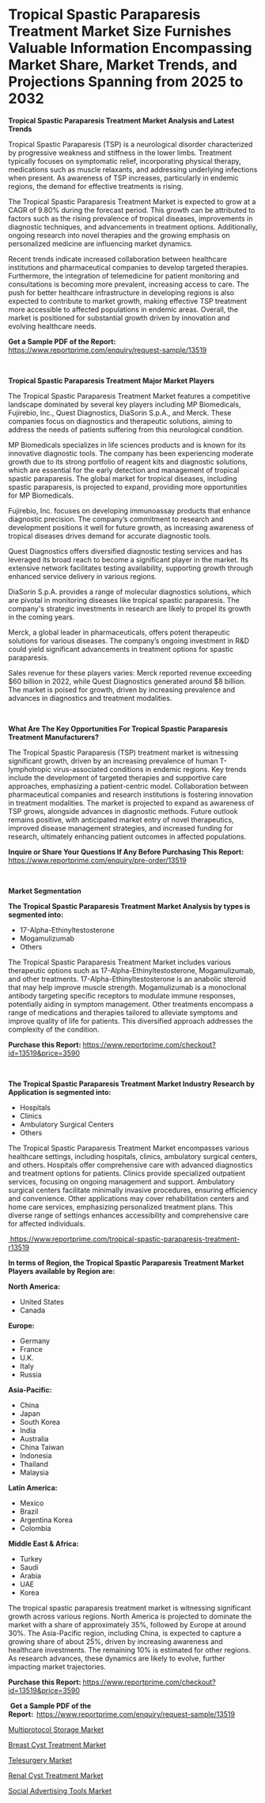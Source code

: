 <p><h1>Tropical Spastic Paraparesis Treatment Market Size Furnishes Valuable Information Encompassing Market Share, Market Trends, and Projections Spanning from 2025 to 2032</h1></p><p><strong>Tropical Spastic Paraparesis Treatment Market Analysis and Latest Trends</strong></p>
<p><p>Tropical Spastic Paraparesis (TSP) is a neurological disorder characterized by progressive weakness and stiffness in the lower limbs. Treatment typically focuses on symptomatic relief, incorporating physical therapy, medications such as muscle relaxants, and addressing underlying infections when present. As awareness of TSP increases, particularly in endemic regions, the demand for effective treatments is rising.</p><p>The Tropical Spastic Paraparesis Treatment Market is expected to grow at a CAGR of 9.80% during the forecast period. This growth can be attributed to factors such as the rising prevalence of tropical diseases, improvements in diagnostic techniques, and advancements in treatment options. Additionally, ongoing research into novel therapies and the growing emphasis on personalized medicine are influencing market dynamics.</p><p>Recent trends indicate increased collaboration between healthcare institutions and pharmaceutical companies to develop targeted therapies. Furthermore, the integration of telemedicine for patient monitoring and consultations is becoming more prevalent, increasing access to care. The push for better healthcare infrastructure in developing regions is also expected to contribute to market growth, making effective TSP treatment more accessible to affected populations in endemic areas. Overall, the market is positioned for substantial growth driven by innovation and evolving healthcare needs.</p></p>
<p><strong>Get a Sample PDF of the Report:&nbsp;</strong> <a href="https://www.reportprime.com/enquiry/request-sample/13519?utm_campaign=2011&utm_medium=2&utm_source=Github&utm_content=ia&utm_term=20032025&utm_id=tropical-spastic-paraparesis-treatment">https://www.reportprime.com/enquiry/request-sample/13519</a></p>
<p>&nbsp;</p>
<p><strong>Tropical Spastic Paraparesis Treatment Major Market Players</strong></p>
<p><p>The Tropical Spastic Paraparesis Treatment Market features a competitive landscape dominated by several key players including MP Biomedicals, Fujirebio, Inc., Quest Diagnostics, DiaSorin S.p.A., and Merck. These companies focus on diagnostics and therapeutic solutions, aiming to address the needs of patients suffering from this neurological condition.</p><p>MP Biomedicals specializes in life sciences products and is known for its innovative diagnostic tools. The company has been experiencing moderate growth due to its strong portfolio of reagent kits and diagnostic solutions, which are essential for the early detection and management of tropical spastic paraparesis. The global market for tropical diseases, including spastic paraparesis, is projected to expand, providing more opportunities for MP Biomedicals.</p><p>Fujirebio, Inc. focuses on developing immunoassay products that enhance diagnostic precision. The company’s commitment to research and development positions it well for future growth, as increasing awareness of tropical diseases drives demand for accurate diagnostic tools.</p><p>Quest Diagnostics offers diversified diagnostic testing services and has leveraged its broad reach to become a significant player in the market. Its extensive network facilitates testing availability, supporting growth through enhanced service delivery in various regions.</p><p>DiaSorin S.p.A. provides a range of molecular diagnostics solutions, which are pivotal in monitoring diseases like tropical spastic paraparesis. The company's strategic investments in research are likely to propel its growth in the coming years.</p><p>Merck, a global leader in pharmaceuticals, offers potent therapeutic solutions for various diseases. The company’s ongoing investment in R&D could yield significant advancements in treatment options for spastic paraparesis.</p><p>Sales revenue for these players varies: Merck reported revenue exceeding $60 billion in 2022, while Quest Diagnostics generated around $8 billion. The market is poised for growth, driven by increasing prevalence and advances in diagnostics and treatment modalities.</p></p>
<p>&nbsp;</p>
<p><strong>What Are The Key Opportunities For Tropical Spastic Paraparesis Treatment Manufacturers?</strong></p>
<p><p>The Tropical Spastic Paraparesis (TSP) treatment market is witnessing significant growth, driven by an increasing prevalence of human T-lymphotropic virus-associated conditions in endemic regions. Key trends include the development of targeted therapies and supportive care approaches, emphasizing a patient-centric model. Collaboration between pharmaceutical companies and research institutions is fostering innovation in treatment modalities. The market is projected to expand as awareness of TSP grows, alongside advances in diagnostic methods. Future outlook remains positive, with anticipated market entry of novel therapeutics, improved disease management strategies, and increased funding for research, ultimately enhancing patient outcomes in affected populations.</p></p>
<p><strong>Inquire or Share Your Questions If Any Before Purchasing This Report:</strong> <a href="https://www.reportprime.com/enquiry/pre-order/13519?utm_campaign=2011&utm_medium=2&utm_source=Github&utm_content=ia&utm_term=20032025&utm_id=tropical-spastic-paraparesis-treatment">https://www.reportprime.com/enquiry/pre-order/13519</a></p>
<p>&nbsp;</p>
<p><strong>Market Segmentation</strong></p>
<p><strong>The Tropical Spastic Paraparesis Treatment Market Analysis by types is segmented into:</strong></p>
<p><ul><li>17-Alpha-Ethinyltestosterone</li><li>Mogamulizumab</li><li>Others</li></ul></p>
<p><p>The Tropical Spastic Paraparesis Treatment Market includes various therapeutic options such as 17-Alpha-Ethinyltestosterone, Mogamulizumab, and other treatments. 17-Alpha-Ethinyltestosterone is an anabolic steroid that may help improve muscle strength. Mogamulizumab is a monoclonal antibody targeting specific receptors to modulate immune responses, potentially aiding in symptom management. Other treatments encompass a range of medications and therapies tailored to alleviate symptoms and improve quality of life for patients. This diversified approach addresses the complexity of the condition.</p></p>
<p><strong>Purchase this Report:&nbsp;</strong><a href="https://www.reportprime.com/checkout?id=13519&price=3590&utm_campaign=2011&utm_medium=2&utm_source=Github&utm_content=ia&utm_term=20032025&utm_id=tropical-spastic-paraparesis-treatment">https://www.reportprime.com/checkout?id=13519&price=3590</a></p>
<p>&nbsp;</p>
<p><strong>The Tropical Spastic Paraparesis Treatment Market Industry Research by Application is segmented into:</strong></p>
<p><ul><li>Hospitals</li><li>Clinics</li><li>Ambulatory Surgical Centers</li><li>Others</li></ul></p>
<p><p>The Tropical Spastic Paraparesis Treatment Market encompasses various healthcare settings, including hospitals, clinics, ambulatory surgical centers, and others. Hospitals offer comprehensive care with advanced diagnostics and treatment options for patients. Clinics provide specialized outpatient services, focusing on ongoing management and support. Ambulatory surgical centers facilitate minimally invasive procedures, ensuring efficiency and convenience. Other applications may cover rehabilitation centers and home care services, emphasizing personalized treatment plans. This diverse range of settings enhances accessibility and comprehensive care for affected individuals.</p></p>
<p><a href="https://www.reportprime.com/tropical-spastic-paraparesis-treatment-r13519?utm_campaign=2011&utm_medium=2&utm_source=Github&utm_content=ia&utm_term=20032025&utm_id=tropical-spastic-paraparesis-treatment">&nbsp;https://www.reportprime.com/tropical-spastic-paraparesis-treatment-r13519</a></p>
<p><strong>In terms of Region, the Tropical Spastic Paraparesis Treatment Market Players available by Region are:</strong></p>
<p>
    <p> <strong> North America: </strong>
        <ul>
            <li>United States</li>
            <li>Canada</li>
        </ul>
        </p> 
    <p> <strong> Europe: </strong>
        <ul>
            <li>Germany</li>
            <li>France</li>
            <li>U.K.</li>
            <li>Italy</li>
            <li>Russia</li>
        </ul>
        </p> 
    <p> <strong> Asia-Pacific: </strong>
        <ul>
            <li>China</li>
            <li>Japan</li>
            <li>South Korea</li>
            <li>India</li>
            <li>Australia</li>
            <li>China Taiwan</li>
            <li>Indonesia</li>
            <li>Thailand</li>
            <li>Malaysia</li>
        </ul>
        </p> 
    <p> <strong> Latin America: </strong>
        <ul>
            <li>Mexico</li>
            <li>Brazil</li>
            <li>Argentina Korea</li>
            <li>Colombia</li>
        </ul>
        </p> 
    <p> <strong> Middle East & Africa: </strong>
        <ul>
            <li>Turkey</li>
            <li>Saudi</li>
            <li>Arabia</li>
            <li>UAE</li>
            <li>Korea</li>
        </ul>
    </p>
    </p>
<p><p>The tropical spastic paraparesis treatment market is witnessing significant growth across various regions. North America is projected to dominate the market with a share of approximately 35%, followed by Europe at around 30%. The Asia-Pacific region, including China, is expected to capture a growing share of about 25%, driven by increasing awareness and healthcare investments. The remaining 10% is estimated for other regions. As research advances, these dynamics are likely to evolve, further impacting market trajectories.</p></p>
<p><strong>Purchase this Report: </strong><a href="https://www.reportprime.com/checkout?id=13519&price=3590&utm_campaign=2011&utm_medium=2&utm_source=Github&utm_content=ia&utm_term=20032025&utm_id=tropical-spastic-paraparesis-treatment">https://www.reportprime.com/checkout?id=13519&price=3590</a></p>
<p>&nbsp;<strong>Get a Sample PDF of the Report:&nbsp;&nbsp;</strong><a href="https://www.reportprime.com/enquiry/request-sample/13519?utm_campaign=2011&utm_medium=2&utm_source=Github&utm_content=ia&utm_term=20032025&utm_id=tropical-spastic-paraparesis-treatment">https://www.reportprime.com/enquiry/request-sample/13519</a></p>
<p><strong></strong></p>
<p><p><a href="https://github.com/ujanoandryvw/Market-Research-Report-List-1/blob/main/multiprotocol-storage-market.md?utm_campaign=2011&utm_medium=2&utm_source=Github&utm_content=ia&utm_term=20032025&utm_id=tropical-spastic-paraparesis-treatment">Multiprotocol Storage Market</a></p><p><a href="https://github.com/kuziaaring40/Market-Research-Report-List-1/blob/main/breast-cyst-treatment-market.md?utm_campaign=2011&utm_medium=2&utm_source=Github&utm_content=ia&utm_term=20032025&utm_id=tropical-spastic-paraparesis-treatment">Breast Cyst Treatment Market</a></p><p><a href="https://github.com/zemonarutaep/Market-Research-Report-List-1/blob/main/telesurgery-market.md?utm_campaign=2011&utm_medium=2&utm_source=Github&utm_content=ia&utm_term=20032025&utm_id=tropical-spastic-paraparesis-treatment">Telesurgery Market</a></p><p><a href="https://github.com/bauzolesco/Market-Research-Report-List-1/blob/main/renal-cyst-treatment-market.md?utm_campaign=2011&utm_medium=2&utm_source=Github&utm_content=ia&utm_term=20032025&utm_id=tropical-spastic-paraparesis-treatment">Renal Cyst Treatment Market</a></p><p><a href="https://github.com/hoganemken50/Market-Research-Report-List-1/blob/main/social-advertising-tools-market.md?utm_campaign=2011&utm_medium=2&utm_source=Github&utm_content=ia&utm_term=20032025&utm_id=tropical-spastic-paraparesis-treatment">Social Advertising Tools Market</a></p></p>